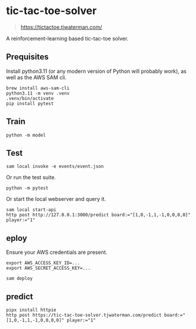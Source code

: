 # tic-tac-toe-solver

> https://tictactoe.tjwaterman.com/

A reinforcement-learning based tic-tac-toe solver.

## Prequisites

Install python3.11 (or any modern version of Python will probably work), as well as the AWS SAM cli.

```
brew install aws-sam-cli
python3.11 -m venv .venv
.venv/bin/activate
pip install pytest
```

## Train

```
python -m model
```

## Test

```
sam local invoke -e events/event.json
```

Or run the test suite.

```
python -m pytest
```

Or start the local webserver and query it.

```
sam local start-api
http post http://127.0.0.1:3000/predict board:="[1,0,-1,1,-1,0,0,0,0]" player:="1"
```

## eploy

Ensure your AWS credentials are present.

```
export AWS_ACCESS_KEY_ID=...
export AWS_SECRET_ACCESS_KEY=...
```

```
sam deploy
```

## predict

```
pipx install httpie
http post https://tic-tac-toe-solver.tjwaterman.com/predict board:="[1,0,-1,1,-1,0,0,0,0]" player:="1"
```
